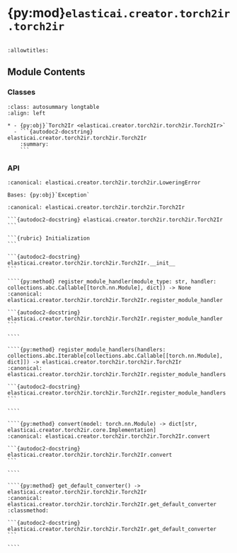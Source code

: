 # {py:mod}`elasticai.creator.torch2ir.torch2ir`

```{py:module} elasticai.creator.torch2ir.torch2ir
```

```{autodoc2-docstring} elasticai.creator.torch2ir.torch2ir
:allowtitles:
```

## Module Contents

### Classes

````{list-table}
:class: autosummary longtable
:align: left

* - {py:obj}`Torch2Ir <elasticai.creator.torch2ir.torch2ir.Torch2Ir>`
  - ```{autodoc2-docstring} elasticai.creator.torch2ir.torch2ir.Torch2Ir
    :summary:
    ```
````

### API

```{py:exception} LoweringError(message: str)
:canonical: elasticai.creator.torch2ir.torch2ir.LoweringError

Bases: {py:obj}`Exception`

```

`````{py:class} Torch2Ir(tracer: torch.fx.Tracer = _DefaultTracer())
:canonical: elasticai.creator.torch2ir.torch2ir.Torch2Ir

```{autodoc2-docstring} elasticai.creator.torch2ir.torch2ir.Torch2Ir
```

```{rubric} Initialization
```

```{autodoc2-docstring} elasticai.creator.torch2ir.torch2ir.Torch2Ir.__init__
```

````{py:method} register_module_handler(module_type: str, handler: collections.abc.Callable[[torch.nn.Module], dict]) -> None
:canonical: elasticai.creator.torch2ir.torch2ir.Torch2Ir.register_module_handler

```{autodoc2-docstring} elasticai.creator.torch2ir.torch2ir.Torch2Ir.register_module_handler
```

````

````{py:method} register_module_handlers(handlers: collections.abc.Iterable[collections.abc.Callable[[torch.nn.Module], dict]]) -> elasticai.creator.torch2ir.torch2ir.Torch2Ir
:canonical: elasticai.creator.torch2ir.torch2ir.Torch2Ir.register_module_handlers

```{autodoc2-docstring} elasticai.creator.torch2ir.torch2ir.Torch2Ir.register_module_handlers
```

````

````{py:method} convert(model: torch.nn.Module) -> dict[str, elasticai.creator.torch2ir.core.Implementation]
:canonical: elasticai.creator.torch2ir.torch2ir.Torch2Ir.convert

```{autodoc2-docstring} elasticai.creator.torch2ir.torch2ir.Torch2Ir.convert
```

````

````{py:method} get_default_converter() -> elasticai.creator.torch2ir.torch2ir.Torch2Ir
:canonical: elasticai.creator.torch2ir.torch2ir.Torch2Ir.get_default_converter
:classmethod:

```{autodoc2-docstring} elasticai.creator.torch2ir.torch2ir.Torch2Ir.get_default_converter
```

````

`````
